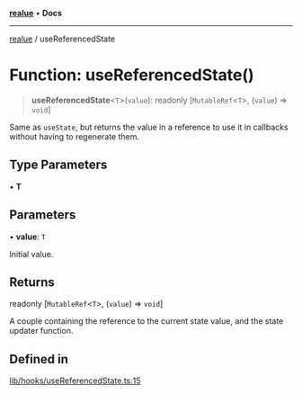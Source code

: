 [**realue**](../README.md) • **Docs**

***

[realue](../README.md) / useReferencedState

# Function: useReferencedState()

> **useReferencedState**\<`T`\>(`value`): readonly [`MutableRef`\<`T`\>, (`value`) => `void`]

Same as `useState`, but returns the value in a reference to use it in callbacks without having to regenerate them.

## Type Parameters

• **T**

## Parameters

• **value**: `T`

Initial value.

## Returns

readonly [`MutableRef`\<`T`\>, (`value`) => `void`]

A couple containing the reference to the current state value, and the state updater function.

## Defined in

[lib/hooks/useReferencedState.ts:15](https://github.com/nevoland/realue/blob/b0a59c2aa8e01af359fa1933a59bc53236ad21c6/lib/hooks/useReferencedState.ts#L15)
